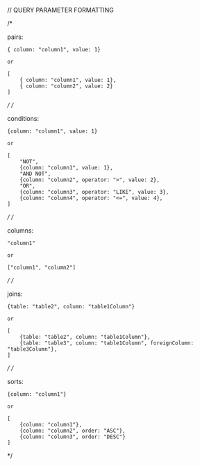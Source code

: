 // QUERY PARAMETER FORMATTING

/*

pairs:

	{ column: "column1", value: 1}

	or

	[
		{ column: "column1", value: 1},
		{ column: "column2", value: 2}
	]

*/
/*

conditions:

	{column: "column1", value: 1}

	or

	[
		"NOT",
		{column: "column1", value: 1},
		"AND NOT",
		{column: "column2", operator: ">", value: 2},
		"OR",
		{column: "column3", operator: "LIKE", value: 3},
		{column: "column4", operator: "<=", value: 4},
	]

*/
/*

columns:

	"column1"

	or

	["column1", "column2"]

*/
/*

joins:

	{table: "table2", column: "table1Column"}

	or

	[
		{table: "table2", column: "table1Column"},
		{table: "table3", column: "table1Column", foreignColumn: "table3Column"},
	]

*/
/*

sorts:

	{column: "column1"}

	or

	[
		{column: "column1"},
		{column: "column2", order: "ASC"}, 
		{column: "column3", order: "DESC"}
	]

*/